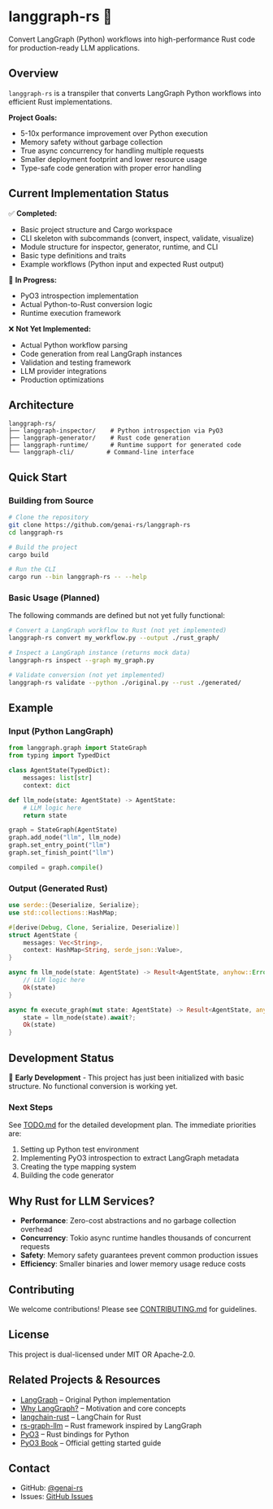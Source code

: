 # langgraph-rs 🦀

Convert LangGraph (Python) workflows into high-performance Rust code for production-ready LLM applications.

## Overview

`langgraph-rs` is a transpiler that converts LangGraph Python workflows into efficient Rust implementations.

**Project Goals:**
- 5-10x performance improvement over Python execution
- Memory safety without garbage collection
- True async concurrency for handling multiple requests
- Smaller deployment footprint and lower resource usage
- Type-safe code generation with proper error handling

## Current Implementation Status

✅ **Completed:**
- Basic project structure and Cargo workspace
- CLI skeleton with subcommands (convert, inspect, validate, visualize)
- Module structure for inspector, generator, runtime, and CLI
- Basic type definitions and traits
- Example workflows (Python input and expected Rust output)

🚧 **In Progress:**
- PyO3 introspection implementation
- Actual Python-to-Rust conversion logic
- Runtime execution framework

❌ **Not Yet Implemented:**
- Actual Python workflow parsing
- Code generation from real LangGraph instances
- Validation and testing framework
- LLM provider integrations
- Production optimizations

## Architecture

```
langgraph-rs/
├── langgraph-inspector/    # Python introspection via PyO3
├── langgraph-generator/    # Rust code generation
├── langgraph-runtime/      # Runtime support for generated code
└── langgraph-cli/         # Command-line interface
```

## Quick Start

### Building from Source

```bash
# Clone the repository
git clone https://github.com/genai-rs/langgraph-rs
cd langgraph-rs

# Build the project
cargo build

# Run the CLI
cargo run --bin langgraph-rs -- --help
```

### Basic Usage (Planned)

The following commands are defined but not yet fully functional:

```bash
# Convert a LangGraph workflow to Rust (not yet implemented)
langgraph-rs convert my_workflow.py --output ./rust_graph/

# Inspect a LangGraph instance (returns mock data)
langgraph-rs inspect --graph my_graph.py

# Validate conversion (not yet implemented)
langgraph-rs validate --python ./original.py --rust ./generated/
```

## Example

### Input (Python LangGraph)

```python
from langgraph.graph import StateGraph
from typing import TypedDict

class AgentState(TypedDict):
    messages: list[str]
    context: dict

def llm_node(state: AgentState) -> AgentState:
    # LLM logic here
    return state

graph = StateGraph(AgentState)
graph.add_node("llm", llm_node)
graph.set_entry_point("llm")
graph.set_finish_point("llm")

compiled = graph.compile()
```

### Output (Generated Rust)

```rust
use serde::{Deserialize, Serialize};
use std::collections::HashMap;

#[derive(Debug, Clone, Serialize, Deserialize)]
struct AgentState {
    messages: Vec<String>,
    context: HashMap<String, serde_json::Value>,
}

async fn llm_node(state: AgentState) -> Result<AgentState, anyhow::Error> {
    // LLM logic here
    Ok(state)
}

async fn execute_graph(mut state: AgentState) -> Result<AgentState, anyhow::Error> {
    state = llm_node(state).await?;
    Ok(state)
}
```

## Development Status

🚧 **Early Development** - This project has just been initialized with basic structure. No functional conversion is working yet.

### Next Steps

See [TODO.md](TODO.md) for the detailed development plan. The immediate priorities are:
1. Setting up Python test environment
2. Implementing PyO3 introspection to extract LangGraph metadata
3. Creating the type mapping system
4. Building the code generator

## Why Rust for LLM Services?

- **Performance**: Zero-cost abstractions and no garbage collection overhead
- **Concurrency**: Tokio async runtime handles thousands of concurrent requests
- **Safety**: Memory safety guarantees prevent common production issues
- **Efficiency**: Smaller binaries and lower memory usage reduce costs

## Contributing

We welcome contributions! Please see [CONTRIBUTING.md](CONTRIBUTING.md) for guidelines.

## License

This project is dual-licensed under MIT OR Apache-2.0.

## Related Projects & Resources

- [LangGraph](https://github.com/langchain-ai/langgraph) – Original Python implementation
- [Why LangGraph?](https://langchain-ai.github.io/langgraph/concepts/why-langgraph/) – Motivation and core concepts
- [langchain-rust](https://github.com/Abraxas-365/langchain-rust) – LangChain for Rust
- [rs-graph-llm](https://github.com/a-agmon/rs-graph-llm) – Rust framework inspired by LangGraph
- [PyO3](https://github.com/PyO3/pyo3) – Rust bindings for Python
- [PyO3 Book](https://pyo3.rs/main/getting-started.html) – Official getting started guide

## Contact

- GitHub: [@genai-rs](https://github.com/genai-rs)
- Issues: [GitHub Issues](https://github.com/genai-rs/langgraph-rs/issues)

